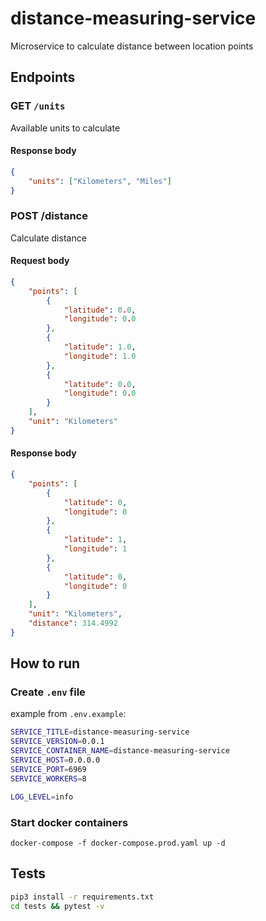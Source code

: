 # distance-measuring-service

Microservice to calculate distance between location points

## Endpoints

### GET `/units`

Available units to calculate

#### Response body

```json
{
    "units": ["Kilometers", "Miles"]
}
```

### POST /distance

Calculate distance

#### Request body

```json
{
    "points": [
        {
            "latitude": 0.0,
            "longitude": 0.0
        },
        {
            "latitude": 1.0,
            "longitude": 1.0
        },
        {
            "latitude": 0.0,
            "longitude": 0.0
        }
    ],
    "unit": "Kilometers"
}
```

#### Response body

```json
{
    "points": [
        {
            "latitude": 0,
            "longitude": 0
        },
        {
            "latitude": 1,
            "longitude": 1
        },
        {
            "latitude": 0,
            "longitude": 0
        }
    ],
    "unit": "Kilometers",
    "distance": 314.4992
}
```

## How to run

### Create `.env` file

example from `.env.example`:

```bash
SERVICE_TITLE=distance-measuring-service
SERVICE_VERSION=0.0.1
SERVICE_CONTAINER_NAME=distance-measuring-service
SERVICE_HOST=0.0.0.0
SERVICE_PORT=6969
SERVICE_WORKERS=8

LOG_LEVEL=info
```

### Start docker containers

```
docker-compose -f docker-compose.prod.yaml up -d
```

## Tests

```bash
pip3 install -r requirements.txt
cd tests && pytest -v
```
